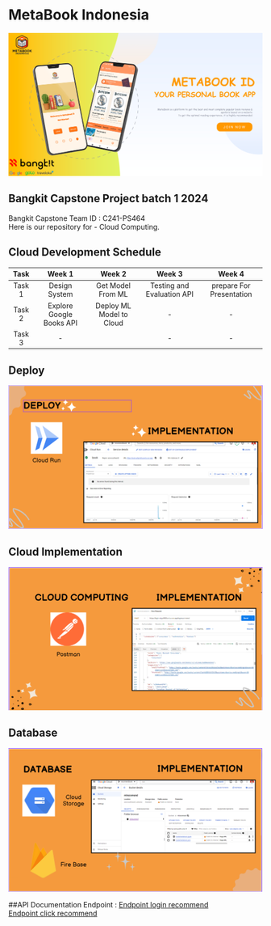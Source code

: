 # MetaBook Indonesia	
![download](https://github.com/darkswan12/Metabook-Indonesia/blob/main/assets/wellcome_assets.png)
## Bangkit Capstone Project batch 1 2024

Bangkit Capstone Team ID : C241-PS464 <br>
Here is our repository for - Cloud Computing.

## Cloud Development Schedule
|  Task  |     Week 1     |       Week 2        |            Week 3          |           Week 4          |
| :----: | :------------: | :-----------------: | :------------------------: |:------------------------: |
| Task 1 | Design System   | Get Model From ML     | Testing and Evaluation API  | prepare For Presentation  |
| Task 2 |  Explore Google Books API | Deploy ML Model to Cloud | -             | -             |
| Task 3 |       -         |   |     -     | -             |

## Deploy
![CloudArchitecture](https://github.com/darkswan12/Metabook-Indonesia/blob/cc-dev/assets/Deploy_img.PNG)
<br>
## Cloud Implementation
![CloudArchitecture](https://github.com/darkswan12/Metabook-Indonesia/blob/cc-dev/assets/cc_implement.PNG)
<br>
## Database
![CloudArchitecture](https://github.com/darkswan12/Metabook-Indonesia/blob/cc-dev/assets/database.PNG)
<br>

##API Documentation Endpoint : 
[Endpoint login recommend](https://login-ukgslf65fa-et.a.run.app/logrecommend)<br>
[Endpoint click recommend](https://book-udlgmdtcyq-et.a.run.app/recommendations)
